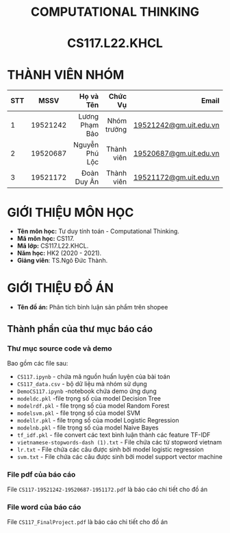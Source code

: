 <h1 align="center"><b>COMPUTATIONAL THINKING</b></h>
<h1 align="center"><b>CS117.L22.KHCL</b></h>

# THÀNH VIÊN NHÓM
| STT    | MSSV          | Họ và Tên              |Chức Vụ    | Email                   |
| ------ |:-------------:| ----------------------:|----------:|-------------------------:
| 1      | 19521242      | Lương Phạm Bảo        |Nhóm trưởng |19521242@gm.uit.edu.vn   |
| 2      | 19520687      | Nguyễn Phú Lộc        |Thành viên  |19520687@gm.uit.edu.vn   |
| 3      | 19521172      | Đoàn Duy Ân           |Thành viên  |19521172@gm.uit.edu.vn   |

# GIỚI THIỆU MÔN HỌC
* **Tên môn học:** Tư duy tính toán - Computational Thinking.
* **Mã môn học:** CS117.
* **Mã lớp:** CS117.L22.KHCL.
* **Năm học:** HK2 (2020 - 2021).
* **Giảng viên**: TS.Ngô Đức Thành.

# GIỚI THIỆU ĐỒ ÁN
* **Tên đồ án:** Phân tích bình luận sản phẩm trên shopee
## Thành phần của thư mục báo cáo
### Thư mục source code và demo
Bao gồm các file sau:
* `CS117.ipynb` - chứa mã nguồn huấn luyện của bài toán
* `CS117_data.csv` - bộ dữ liệu mà nhóm sử dụng
* `DemoCS117.ipynb` -notebook chứa demo ứng dụng
* `modeldc.pkl` -file trọng số của model Decision Tree
* `modelrdf.pkl` - file trọng số của model Random Forest
* `modelsvm.pkl` - file trọng số của model SVM
* `modellr.pkl` - file trọng số của model Logistic Regression
* `modelnb.pkl` - file trọng số của model Naive Bayes
* `tf_idf.pkl` - file convert các text bình luận thành các feature TF-IDF
* `vietnamese-stopwords-dash (1).txt` - File chứa các từ stopword vietnam
* `lr.txt` - File chứa các câu được sinh bởi model logistic regression
* `svm.txt` - File chứa các câu được sinh bởi model support vector machine
### File pdf của báo cáo
File `CS117-19521242-19520687-1951172.pdf` là báo cáo chi tiết cho đồ án
### File word của báo cáo
File `CS117_FinalProject.pdf` là báo cáo chi tiết cho đồ án
